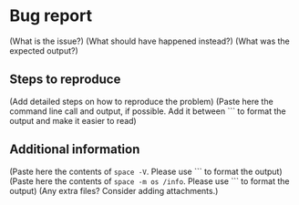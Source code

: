 # Bug report
(What is the issue?)
(What should have happened instead?)
(What was the expected output?)

## Steps to reproduce
(Add detailed steps on how to reproduce the problem)
(Paste here the command line call and output, if possible. Add it between \`\`\` to format the output and make it easier to read)

## Additional information
(Paste here the contents of `space -V`. Please use \`\`\` to format the output)
(Paste here the contents of `space -m os /info`. Please use \`\`\` to format the output)
(Any extra files? Consider adding attachments.)

